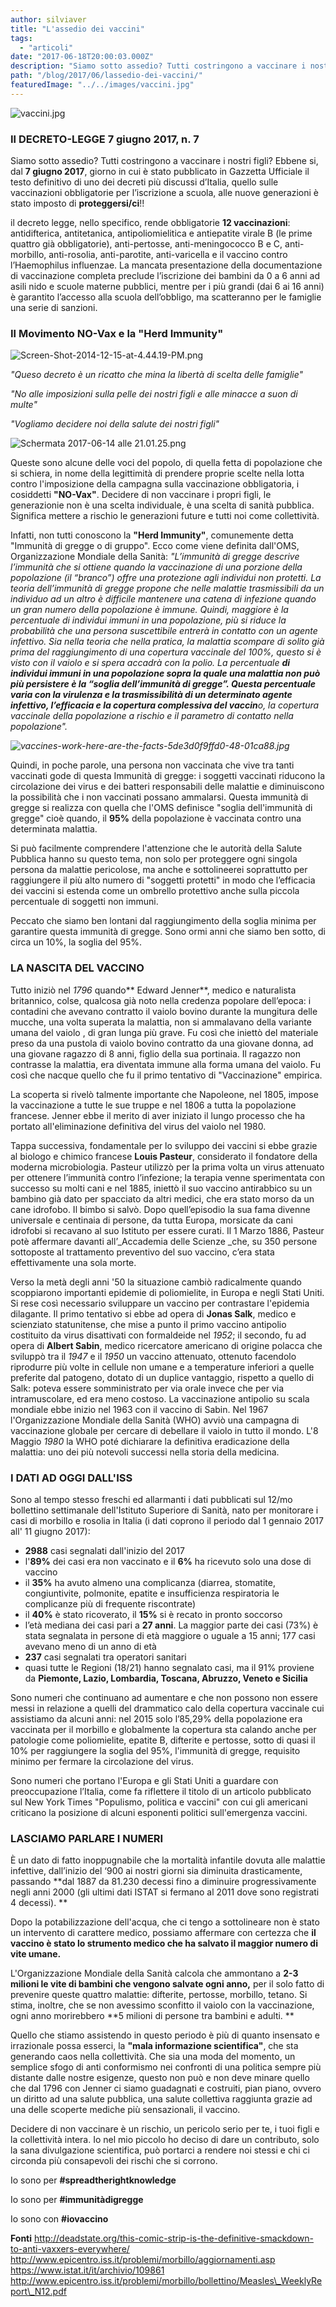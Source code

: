 ```yaml
---
author: silviaver
title: "L'assedio dei vaccini"
tags:
  - "articoli"
date: "2017-06-18T20:00:03.000Z"
description: "Siamo sotto assedio? Tutti costringono a vaccinare i nostri figli?"
path: "/blog/2017/06/lassedio-dei-vaccini/"
featuredImage: "../../images/vaccini.jpg"
---
```


![vaccini.jpg](../../images/lassedio-dei-vaccini.md/vaccini.jpg)

### **Il DECRETO-LEGGE 7 giugno 2017, n. 7**

Siamo sotto assedio? Tutti costringono a vaccinare i nostri figli? Ebbene si, dal **7 giugno 2017**, giorno in cui è stato pubblicato in Gazzetta Ufficiale il testo definitivo di uno dei decreti più discussi d’Italia, quello sulle vaccinazioni obbligatorie per l’iscrizione a scuola, alle nuove generazioni è stato imposto di **proteggersi/ci**!!

il decreto legge, nello specifico, rende obbligatorie **12 vaccinazioni**: antidifterica, antitetanica, antipoliomielitica e antiepatite virale B (le prime quattro già obbligatorie), anti-pertosse, anti-meningococco B e C, anti-morbillo, anti-rosolia, anti-parotite, anti-varicella e il vaccino contro l’Haemophilus influenzae. La mancata presentazione della documentazione di vaccinazione completa preclude l’iscrizione dei bambini da 0 a 6 anni ad asili nido e scuole materne pubblici, mentre per i più grandi (dai 6 ai 16 anni) è garantito l’accesso alla scuola dell’obbligo, ma scatteranno per le famiglie una serie di sanzioni.

### **Il Movimento NO-Vax e la "Herd Immunity"**

![Screen-Shot-2014-12-15-at-4.44.19-PM.png](../../images/lassedio-dei-vaccini.md/screen-shot-2014-12-15-at-4-44-19-pm1.png)

_"Queso decreto è un ricatto che mina la libertà di scelta delle famiglie"_

_"No alle imposizioni sulla pelle dei nostri figli e alle minacce a suon di multe"_

_"Vogliamo decidere noi della salute dei nostri figli"_

![Schermata 2017-06-14 alle 21.01.25.png](../../images/lassedio-dei-vaccini.md/schermata-2017-06-14-alle-21-01-25.png)

Queste sono alcune delle voci del popolo, di quella fetta di popolazione che si schiera, in nome della legittimità di prendere proprie scelte nella lotta contro l'imposizione della campagna sulla vaccinazione obbligatoria, i cosiddetti **"NO-Vax"**. Decidere di non vaccinare i propri figli, le generazionie non è una scelta individuale, è una scelta di sanità pubblica. Significa mettere a rischio le generazioni future e tutti noi come collettività.

Infatti, non tutti conoscono la **"Herd Immunity"**, comunemente detta "Immunità di gregge o di gruppo". Ecco come viene definita dall'OMS, Organizzazione Mondiale della Sanità: _"L’immunità di gregge descrive l’immunità che si ottiene quando la vaccinazione di una porzione della popolazione (il “branco”) offre una protezione agli individui non protetti. La teoria dell’immunità di gregge propone che nelle malattie trasmissibili da un individuo ad un altro è difficile mantenere una catena di infezione quando un gran numero della popolazione è immune. Quindi, maggiore è la percentuale di individui immuni in una popolazione, più si riduce la probabilità che una persona suscettibile entrerà in contatto con un agente infettivo. Sia nella teoria che nella pratica, la malattia scompare di solito già prima del raggiungimento di una copertura vaccinale del 100%, questo si è visto con il vaiolo e si spera accadrà con la polio. La percentuale **di individui immuni in una popolazione sopra la quale una malattia non può più persistere è la “soglia dell’immunità di gregge”. Questa percentuale varia con la virulenza e la trasmissibilità di un determinato agente infettivo, l’efficacia e la copertura complessiva del vaccin**o, la copertura vaccinale della popolazione a rischio e il parametro di contatto nella popolazione"._

_![vaccines-work-here-are-the-facts-5de3d0f9ffd0-48-01ca88.jpg](../../images/lassedio-dei-vaccini.md/vaccines-work-here-are-the-facts-5de3d0f9ffd0-48-01ca88.jpg)_

Quindi, in poche parole, una persona non vaccinata che vive tra tanti vaccinati gode di questa Immunità di gregge: i soggetti vaccinati riducono la circolazione dei virus e dei batteri responsabili delle malattie e diminuiscono la possibilità che i non vaccinati possano ammalarsi. Questa immunità di gregge si realizza con quella che l'OMS definisce "soglia dell'immunità di gregge" cioè quando, il **95%** della popolazione è vaccinata contro una determinata malattia.

Si può facilmente comprendere l'attenzione che le autorità della Salute Pubblica hanno su questo tema, non solo per proteggere ogni singola persona da malattie pericolose, ma anche e sottolineerei soprattutto per raggiungere il più alto numero di "soggetti protetti" in modo che l’efficacia dei vaccini si estenda come un ombrello protettivo anche sulla piccola percentuale di soggetti non immuni.

Peccato che siamo ben lontani dal raggiungimento della soglia minima per garantire questa immunità di gregge. Sono ormi anni che siamo ben sotto, di circa un 10%, la soglia del 95%.

### **LA NASCITA DEL VACCINO**

Tutto iniziò nel _1796_ quando** Edward Jenner**, medico e naturalista britannico, colse, qualcosa già noto nella credenza popolare dell’epoca: i contadini che avevano contratto il vaiolo bovino durante la mungitura delle mucche, una volta superata la malattia, non si ammalavano della variante umana del vaiolo , di gran lunga più grave. Fu così che iniettò del materiale preso da una pustola di vaiolo bovino contratto da una giovane donna, ad una giovane ragazzo di 8 anni, figlio della sua portinaia. Il ragazzo non contrasse la malattia, era diventata immune alla forma umana del vaiolo. Fu così che nacque quello che fu il primo tentativo di "Vaccinazione" empirica.

La scoperta si rivelò talmente importante che Napoleone, nel 1805, impose la vaccinazione a tutte le sue truppe e nel 1806 a tutta la popolazione francese. Jenner ebbe il merito di aver iniziato il lungo processo che ha portato all'eliminazione definitiva del virus del vaiolo nel 1980.

Tappa successiva, fondamentale per lo sviluppo dei vaccini si ebbe grazie al biologo e chimico francese **Louis Pasteur**, considerato il fondatore della moderna microbiologia. Pasteur utilizzò per la prima volta un virus attenuato per ottenere l’immunità contro l’infezione; la terapia venne sperimentata con successo su molti cani e nel 1885, iniettò il suo vaccino antirabbico su un bambino già dato per spacciato da altri medici, che era stato morso da un cane idrofobo. Il bimbo si salvò. Dopo quell’episodio la sua fama divenne universale e centinaia di persone, da tutta Europa, morsicate da cani idrofobi si recavano al suo Istituto per essere curati. Il 1 Marzo 1886, Pasteur potè affermare davanti all’\_Accademia delle Scienze \_che, su 350 persone sottoposte al trattamento preventivo del suo vaccino, c’era stata effettivamente una sola morte.

Verso la metà degli anni '50 la situazione cambiò radicalmente quando scoppiarono importanti epidemie di poliomielite, in Europa e negli Stati Uniti. Si rese così necessario sviluppare un vaccino per contrastare l'epidemia dilagante. Il primo tentativo si ebbe ad opera di **Jonas Salk**, medico e scienziato statunitense, che mise a punto il primo vaccino antipolio costituito da virus disattivati con formaldeide nel _1952_; il secondo, fu ad opera di **Albert Sabin**, medico ricercatore americano di origine polacca che sviluppò tra il _1947_ e il _1950_ un vaccino attenuato, ottenuto facendolo riprodurre più volte in cellule non umane e a temperature inferiori a quelle preferite dal patogeno, dotato di un duplice vantaggio, rispetto a quello di Salk: poteva essere somministrato per via orale invece che per via intramuscolare, ed era meno costoso. La vaccinazione antipolio su scala mondiale ebbe inizio nel 1963 con il vaccino di Sabin. Nel 1967 l'Organizzazione Mondiale della Sanità (WHO) avviò una campagna di vaccinazione globale per cercare di debellare il vaiolo in tutto il mondo. L'8 Maggio _1980_ la WHO poté dichiarare la definitiva eradicazione della malattia: uno dei più notevoli successi nella storia della medicina.

### **I DATI AD OGGI DALL'ISS**

Sono al tempo stesso freschi ed allarmanti i dati pubblicati sul 12/mo bollettino settimanale dell'Istituto Superiore di Sanità, nato per monitorare i casi di morbillo e rosolia in Italia (i dati coprono il periodo dal 1 gennaio 2017 all' 11 giugno 2017):

- **2988** casi segnalati dall'inizio del 2017
- l'**89%** dei casi era non vaccinato e il **6%** ha ricevuto solo una dose di vaccino
- il **35%** ha avuto almeno una complicanza (diarrea, stomatite, congiuntivite, polmonite, epatite e insufficienza respiratoria le complicanze più di frequente riscontrate)
- il **40%** è stato ricoverato, il **15%** si è recato in pronto soccorso
- l’età mediana dei casi pari a **27 anni**. La maggior parte dei casi (73%) è stata segnalata in persone di età maggiore o uguale a 15 anni; 177 casi avevano meno di un anno di età
- **237** casi segnalati tra operatori sanitari
- quasi tutte le Regioni (18/21) hanno segnalato casi, ma il 91% proviene da **Piemonte, Lazio, Lombardia, Toscana, Abruzzo, Veneto e Sicilia**

Sono numeri che continuano ad aumentare e che non possono non essere messi in relazione a quelli del drammatico calo della copertura vaccinale cui assistiamo da alcuni anni: nel 2015 solo l’85,29% della popolazione era vaccinata per il morbillo e globalmente la copertura sta calando anche per patologie come poliomielite, epatite B, difterite e pertosse, sotto di quasi il 10% per raggiungere la soglia del 95%, l'immunità di gregge, requisito minimo per fermare la circolazione del virus.

Sono numeri che portano l'Europa e gli Stati Uniti a guardare con preoccupazione l’Italia, come fa riflettere il titolo di un articolo pubblicato sul New York Times "Populismo, politica e vaccini" con cui gli americani criticano la posizione di alcuni esponenti politici sull'emergenza vaccini.

### LASCIAMO PARLARE I NUMERI

È un dato di fatto inoppugnabile che la mortalità infantile dovuta alle malattie infettive, dall’inizio del ‘900 ai nostri giorni sia diminuita drasticamente, passando **dal 1887 da 81.230 decessi fino a diminuire progressivamente negli anni 2000 (gli ultimi dati ISTAT si fermano al 2011 dove sono registrati 4 decessi). **

Dopo la potabilizzazione dell'acqua, che ci tengo a sottolineare non è stato un intervento di carattere medico, possiamo affermare con certezza che **il vaccino è stato lo strumento medico che ha salvato il maggior numero di vite umane.**

L'Organizzazione Mondiale della Sanità calcola che ammontano a **2-3 milioni le vite di bambini che vengono salvate ogni anno,** per il solo fatto di prevenire queste quattro malattie: difterite, pertosse, morbillo, tetano. Si stima, inoltre, che se non avessimo sconfitto il vaiolo con la vaccinazione, ogni anno morirebbero **5 milioni di persone tra bambini e adulti. **

Quello che stiamo assistendo in questo periodo è più di quanto insensato e irrazionale possa esserci, la **"mala informazione scientifica"**, che sta generando caos nella collettività. Che sia una moda del momento, un semplice sfogo di anti conformismo nei confronti di una politica sempre più distante dalle nostre esigenze, questo non può e non deve minare quello che dal 1796 con Jenner ci siamo guadagnati e costruiti, pian piano, ovvero un diritto ad una salute pubblica, una salute collettiva raggiunta grazie ad una delle scoperte mediche più sensazionali, il vaccino.

Decidere di non vaccinare è un rischio, un pericolo serio per te, i tuoi figli e la collettività intera. Io nel mio piccolo ho deciso di dare un contributo, solo la sana divulgazione scientifica, può portarci a rendere noi stessi e chi ci circonda più consapevoli dei rischi che si corrono.

Io sono per **#spreadtherightknowledge**

Io sono per **#immunitàdigregge**

Io sono con **#iovaccino**

**Fonti** http://deadstate.org/this-comic-strip-is-the-definitive-smackdown-to-anti-vaxxers-everywhere/ http://www.epicentro.iss.it/problemi/morbillo/aggiornamenti.asp https://www.istat.it/it/archivio/109861 http://www.epicentro.iss.it/problemi/morbillo/bollettino/Measles\_WeeklyReport\_N12.pdf
